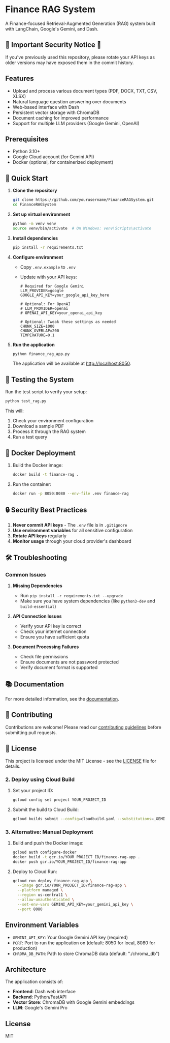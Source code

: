 # Finance RAG System

A Finance-focused Retrieval-Augmented Generation (RAG) system built with LangChain, Google's Gemini, and Dash.

## 🚨 Important Security Notice 🚨

If you've previously used this repository, please rotate your API keys as older versions may have exposed them in the commit history.

## Features

- Upload and process various document types (PDF, DOCX, TXT, CSV, XLSX)
- Natural language question answering over documents
- Web-based interface with Dash
- Persistent vector storage with ChromaDB
- Document caching for improved performance
- Support for multiple LLM providers (Google Gemini, OpenAI)

## Prerequisites

- Python 3.10+
- Google Cloud account (for Gemini API)
- Docker (optional, for containerized deployment)

## 🚀 Quick Start

1. **Clone the repository**

   ```bash
   git clone https://github.com/yourusername/FinanceRAGSystem.git
   cd FinanceRAGSystem
   ```

2. **Set up virtual environment**

   ```bash
   python -m venv venv
   source venv/bin/activate  # On Windows: venv\Scripts\activate
   ```

3. **Install dependencies**

   ```bash
   pip install -r requirements.txt
   ```

4. **Configure environment**

   - Copy `.env.example` to `.env`
   - Update with your API keys:

     ```env
     # Required for Google Gemini
     LLM_PROVIDER=google
     GOOGLE_API_KEY=your_google_api_key_here
     
     # Optional: For OpenAI
     # LLM_PROVIDER=openai
     # OPENAI_API_KEY=your_openai_api_key
     
     # Optional: Tweak these settings as needed
     CHUNK_SIZE=1000
     CHUNK_OVERLAP=200
     TEMPERATURE=0.1
     ```

5. **Run the application**

   ```bash
   python finance_rag_app.py
   ```

   The application will be available at [http://localhost:8050](http://localhost:8050).

## 🧪 Testing the System

Run the test script to verify your setup:

```bash
python test_rag.py
```

This will:

1. Check your environment configuration
2. Download a sample PDF
3. Process it through the RAG system
4. Run a test query

## 🐳 Docker Deployment

1. Build the Docker image:

   ```bash
   docker build -t finance-rag .
   ```

2. Run the container:

   ```bash
   docker run -p 8050:8080 --env-file .env finance-rag
   ```

## 🔒 Security Best Practices

1. **Never commit API keys** - The `.env` file is in `.gitignore`
2. **Use environment variables** for all sensitive configuration
3. **Rotate API keys** regularly
4. **Monitor usage** through your cloud provider's dashboard

## 🛠 Troubleshooting

### Common Issues

1. **Missing Dependencies**

   - Run `pip install -r requirements.txt --upgrade`
   - Make sure you have system dependencies (like `python3-dev` and `build-essential`)

2. **API Connection Issues**
   - Verify your API key is correct
   - Check your internet connection
   - Ensure you have sufficient quota

3. **Document Processing Failures**
   - Check file permissions
   - Ensure documents are not password protected
   - Verify document format is supported

## 📚 Documentation

For more detailed information, see the [documentation](./docs/).

## 🤝 Contributing

Contributions are welcome! Please read our [contributing guidelines](CONTRIBUTING.md) before submitting pull requests.

## 📄 License

This project is licensed under the MIT License - see the [LICENSE](LICENSE) file for details.

### 2. Deploy using Cloud Build

1. Set your project ID:
   ```bash
   gcloud config set project YOUR_PROJECT_ID
   ```
2. Submit the build to Cloud Build:
   ```bash
   gcloud builds submit --config=cloudbuild.yaml --substitutions=_GEMINI_API_KEY=your_gemini_api_key
   ```

### 3. Alternative: Manual Deployment

1. Build and push the Docker image:
   ```bash
   gcloud auth configure-docker
   docker build -t gcr.io/YOUR_PROJECT_ID/finance-rag-app .
   docker push gcr.io/YOUR_PROJECT_ID/finance-rag-app
   ```

2. Deploy to Cloud Run:
   ```bash
   gcloud run deploy finance-rag-app \
     --image gcr.io/YOUR_PROJECT_ID/finance-rag-app \
     --platform managed \
     --region us-central1 \
     --allow-unauthenticated \
     --set-env-vars GEMINI_API_KEY=your_gemini_api_key \
     --port 8080
   ```

## Environment Variables

- `GEMINI_API_KEY`: Your Google Gemini API key (required)
- `PORT`: Port to run the application on (default: 8050 for local, 8080 for production)
- `CHROMA_DB_PATH`: Path to store ChromaDB data (default: "./chroma_db")

## Architecture

The application consists of:

- **Frontend**: Dash web interface
- **Backend**: Python/FastAPI
- **Vector Store**: ChromaDB with Google Gemini embeddings
- **LLM**: Google's Gemini Pro

## License

MIT
